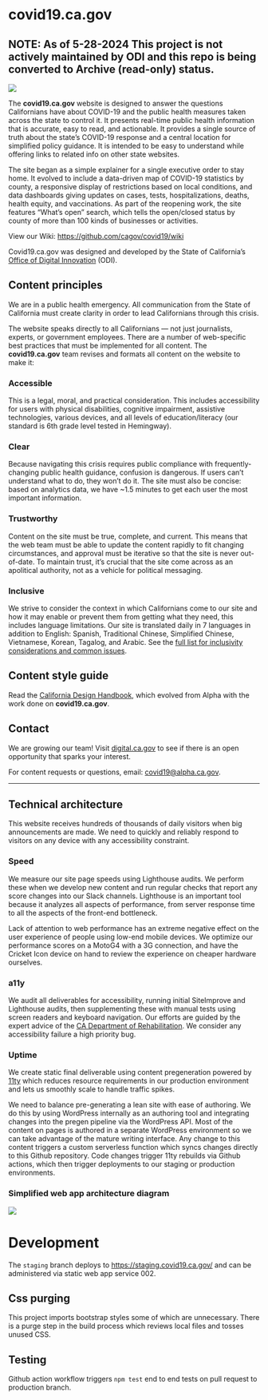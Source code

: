 # covid19.ca.gov

## NOTE: As of 5-28-2024 This project is not actively maintained by ODI and this repo is being converted to Archive (read-only) status.

<img src="https://calenterprise.vsrm.visualstudio.com/_apis/public/Release/badge/520e8f21-6c5d-44c8-b523-979e428a7123/1/4">

The <b>covid19.ca.gov</b> website is designed to answer the questions Californians have about COVID-19 and the public health measures taken across the state to control it. It presents real-time public health information that is accurate, easy to read, and actionable. It provides a single source of truth about the state’s COVID-19 response and a central location for simplified policy guidance. It is intended to be easy to understand while offering links to related info on other state websites. 

The site began as a simple explainer for a single executive order to stay home. It evolved to include a data-driven map of COVID-19 statistics by county, a responsive display of restrictions based on local conditions, and data dashboards giving updates on cases, tests, hospitalizations, deaths, health equity, and vaccinations. As part of the reopening work, the site features “What’s open” search, which tells the open/closed status by county of more than 100 kinds of businesses or activities.

View our Wiki: https://github.com/cagov/covid19/wiki

Covid19.ca.gov was designed and developed by the State of California’s <a href="https://digital.ca.gov/">Office of Digital Innovation</a> (ODI).

## Content principles 
We are in a public health emergency. All communication from the State of California must create clarity in order to lead Californians through this crisis.

The website speaks directly to all Californians — not just journalists, experts, or government employees. There are a number of web-specific best practices that must be implemented for all content. The <b>covid19.ca.gov</b> team revises and formats all content on the website to make it:

### Accessible
This is a legal, moral, and practical consideration. This includes accessibility for users with physical disabilities, cognitive impairment, assistive technologies, various devices, and all levels of education/literacy (our standard is 6th grade level tested in Hemingway).

### Clear 
Because navigating this crisis requires public compliance with frequently-changing public health guidance, confusion is dangerous. If users can’t understand what to do, they won’t do it. The site must also be concise: based on analytics data, we have ~1.5 minutes to get each user the most important information.

### Trustworthy 
Content on the site must be true, complete, and current. This means that the web team must be able to update the content rapidly to fit changing circumstances, and approval must be iterative so that the site is never out-of-date. To maintain trust, it’s crucial that the site come across as an apolitical authority, not as a vehicle for political messaging.

### Inclusive
We strive to consider the context in which Californians come to our site and how it may enable or prevent them from getting what they need, this includes language limitations. Our site is translated daily in 7 languages in addition to English: Spanish, Traditional Chinese, Simplified Chinese, Vietnamese, Korean, Tagalog, and Arabic. See the <a href="https://docs.google.com/document/d/10Nz7sFJBlcOXNPhaw6ujjSFvv99xvid3kwBp58Up9Eo/edit#">full list for inclusivity considerations and common issues</a>.

## Content style guide 
Read the <a href="https://handbook.digital.ca.gov/">California Design Handbook</a>, which evolved from Alpha with the work done on <b>covid19.ca.gov</b>.

## Contact
We are growing our team! Visit <a href="http://digital.ca.gov">digital.ca.gov</a> to see if there is an open opportunity that sparks your interest.

For content requests or questions, email: <a href="mailto:covid19@alpha.ca.gov">covid19@alpha.ca.gov</a>. 

***

## Technical architecture

This website receives hundreds of thousands of daily visitors when big announcements are made. We need to quickly and reliably respond to visitors on any device with any accessibility constraint.

### Speed

We measure our site page speeds using Lighthouse audits. We perform these when we develop new content and run regular checks that report any score changes into our Slack channels. Lighthouse is an important tool because it analyzes all aspects of performance, from server response time to all the aspects of the front-end bottleneck. 

Lack of attention to web performance has an extreme negative effect on the user experience of people using low-end mobile devices. We optimize our performance scores on a MotoG4 with a 3G connection, and have the Cricket Icon device on hand to review the experience on cheaper hardware ourselves.

### a11y

We audit all deliverables for accessibility, running initial SiteImprove and Lighthouse audits, then supplementing these with manual tests using screen readers and keyboard navigation. Our efforts are guided by the expert advice of the <a href="https://www.dor.ca.gov/">CA Department of Rehabilitation</a>. We consider any accessibility failure a high priority bug.

### Uptime

We create static final deliverable using content pregeneration powered by <a href="https://www.11ty.dev/">11ty</a> which reduces resource requirements in our production environment and lets us smoothly scale to handle traffic spikes.

We need to balance pre-generating a lean site with ease of authoring. We do this by using WordPress internally as an authoring tool and integrating changes into the pregen pipeline via the WordPress API. Most of the content on pages is authored in a separate WordPress environment so we can take advantage of the mature writing interface. Any change to this content triggers a custom serverless function which syncs changes directly to this Github repository. Code changes trigger 11ty rebuilds via Github actions, which then trigger deployments to our staging or production environments.

### Simplified web app architecture diagram

<img src="src/img/webAppReferenceArchitecture.png">

# Development	

The ```staging``` branch deploys to <a href="https://staging.covid19.ca.gov/">https://staging.covid19.ca.gov/</a> and can be administered via <a hrev="https://portal.azure.com/#@digitalca.onmicrosoft.com/resource/subscriptions/9bdb8e29-156f-4fc9-a1fe-1bb6a915a4f0/resourceGroups/RG-GO-COVID19-D-001/providers/Microsoft.Web/staticSites/SWA-GO-COVID-D-002/environments">static web app service 002</a>.

## Css purging

This project imports bootstrap styles some of which are unnecessary. There is a purge step in the build process which reviews local files and tosses unused CSS.
## Testing

Github action workflow triggers ```npm test``` end to end tests on pull request to production branch.
